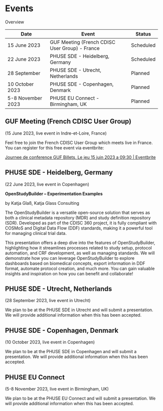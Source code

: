 # Events

Overview

Date | Event | Status 
-- | -- | -- 
15 June 2023 | GUF Meeting (French CDISC User Group)  - France | Scheduled
22 June 2023 | PHUSE SDE  - Heidelberg, Germany | Scheduled
28 September | PHUSE SDE  - Utrecht, Netherlands | Planned
10 October 2023 | PHUSE SDE  - Copenhagen, Denmark | Planned
5-8 November 2023 | PHUSE EU Connect - Birmingham, UK | Planned

## GUF Meeting (French CDISC User Group)

(15 June 2023, live event in Indre-et-Loire, France)

Feel free to join the French CDISC User Group which meets live in France. You can register for this free event via eventbrite:

[Journee de conference GUF Billets, Le jeu 15 juin 2023 a 09:30 | Eventbrite](https://www.eventbrite.com/e/billets-journee-de-conference-guf-637912121327)

## PHUSE SDE  - Heidelberg, Germany

(22 June 2023, live event in Copenhagen)

**OpenStudyBuilder – Experimentation Examples**

by Katja Glaß, Katja Glass Consulting

The OpenStudyBuilder is a versatile open-source solution that serves as both a clinical metadata repository (MDR) and study definition repository (SDR). Developed as part of the CDISC 360 project, it is fully compliant with COSMoS and Digital Data Flow (DDF) standards, making it a powerful tool for managing clinical trial data.

This presentation offers a deep dive into the features of OpenStudyBuilder, highlighting how it streamlines processes related to study setup, protocol automation, and CRF development, as well as managing standards. We will demonstrate how you can leverage OpenStudyBuilder to explore dashboards based on biomedical concepts, export information in DDF format, automate protocol creation, and much more. You can gain valuable insights and inspiration on how you can benefit and collaborate!

## PHUSE SDE  - Utrecht, Netherlands

(28 September 2023, live event in Utrecht)

We plan to be at the PHUSE SDE in Utrecht and will submit a presentation. We will provide additional information when this has been accepted.

## PHUSE SDE  - Copenhagen, Denmark

(10 October 2023, live event in Copenhagen)

We plan to be at the PHUSE SDE in Copenhagen and will submit a presentation. We will provide additional information when this has been accepted.

## PHUSE EU Connect

(5-8 November 2023, live event in Birmingham, UK)

We plan to be at the PHUSE EU Connect and will submit a presentation. We will provide additional information when this has been accepted.
